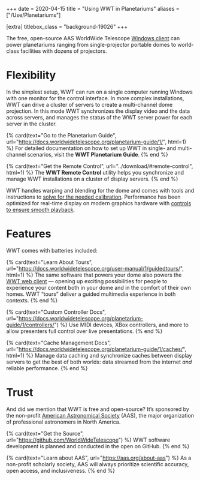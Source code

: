+++
date = 2020-04-15
title = "Using WWT in Planetariums"
aliases = ["/Use/Planetariums"]

[extra]
titlebox_class = "background-19026"
+++

The free, open-source AAS WorldWide Telescope [Windows client][windows-client]
can power planetariums ranging from single-projector portable domes to
world-class facilities with dozens of projectors.

[windows-client]: @/download.md#windows-client


# Flexibility

In the simplest setup, WWT can run on a single computer running Windows with
one monitor for the control interface. In more complex installations, WWT can
drive a cluster of servers to create a multi-channel dome projection. In this
mode WWT synchronizes the display video and the data across servers, and
manages the status of the WWT server power for each server in the cluster.

<section class="flex-cards">

{% card(text="Go to the Planetarium Guide", url="https://docs.worldwidetelescope.org/planetarium-guide/1/", html=1) %}
For detailed documentation on how to set up WWT in single- and multi-channel
scenarios, visit the <b>WWT Planetarium Guide</b>.
{% end %}


{% card(text="Get the Remote Control", url="../download/#remote-control", html=1) %}
The <b>WWT Remote Control</b> utility helps you synchronize and manage WWT
installations on a cluster of display servers.
{% end %}

</section>

WWT handles warping and blending for the dome and comes with tools and
instructions to [solve for the needed calibration][multi-channel-setup].
Performance has been optimized for real-time display on modern graphics
hardware with [controls to ensure smooth playback][perf].

[multi-channel-setup]: https://docs.worldwidetelescope.org/planetarium-guide/1/multi-channel-setup/
[perf]: https://docs.worldwidetelescope.org/planetarium-guide/1/performance/


# Features

WWT comes with batteries included:

<section class="flex-cards">

{% card(text="Learn About Tours", url="https://docs.worldwidetelescope.org/user-manual/1/guidedtours/", html=1) %}
The same software that powers your dome also powers the <a
href="/webclient/">WWT web client</a> — opening up exciting possibilities for
people to experience your content both in your dome and in the comfort of
their own homes. WWT “tours” deliver a guided multimedia experience in both
contexts.
{% end %}

{% card(text="Custom Controller Docs", url="https://docs.worldwidetelescope.org/planetarium-guide/1/controllers/") %}
Use MIDI devices, XBox controllers, and more to allow presenters full control
over live presentations.
{% end %}

{% card(text="Cache Management Docs", url="https://docs.worldwidetelescope.org/planetarium-guide/1/caches/", html=1) %}
Manage data caching and synchronize caches between display servers to get the
best of both worlds: data streamed from the internet <i>and</i> reliable
performance.
{% end %}

</section>


# Trust

And did we mention that WWT is free and open-source? It’s sponsored by the
non-profit [American Astronomical Society][aas] (AAS), the major organization of
professional astronomers in North America.

[aas]: https://aas.org/

<section class="flex-cards">

{% card(text="Get the Source", url="https://github.com/WorldWideTelescope") %}
WWT software development is planned and conducted in the open on GitHub.
{% end %}

{% card(text="Learn about AAS", url="https://aas.org/about-aas") %}
As a non-profit scholarly society, AAS will always prioritize scientific
accuracy, open access, and inclusiveness.
{% end %}

</section>
